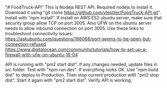 "# FoodTruck-API"
This is Nodejs REST API.
Required nodejs to install it.
Download it using "git clone https://github.com/vtestiler/FoodTruck-API.git".
Install with "npm install".
If install on AWS ES2 ubuntu server, make sure that security group allow TCP on port 3005.
Also UFW on the ubuntu server needs to allow inbound connection on port 3005.
Use these links to troubleshoot connectivity issues:
https://askubuntu.com/questions/166068/port-seems-to-be-open-but-connection-refused
https://www.digitalocean.com/community/tutorials/how-to-set-up-a-firewall-with-ufw-on-ubuntu-16-04

API is running with "pm2 start dist". If any changes needed, update files in src folder. Test with "npm run  dev".
If everything looks OK. Use "npm build dist" to deploy to Production. Then stop current production with "pm2 stop dist".
Start it again with "pm2 start dist". Verify API is working.

